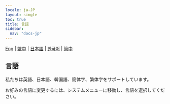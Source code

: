 ```yaml
---
locale: ja-JP
layout: single
toc: true
title: 言語
sidebar:
  nav: "docs-jp"
---
```

[Eng](/dancexr/features/languages) | [繁中](/tw/dancexr/features/languages) | [日本語](/jp/dancexr/features/languages) | [한국어](/kr/dancexr/features/languages) | [简中](/zh/dancexr/features/languages)

## 言語
私たちは英語、日本語、韓国語、簡体字、繁体字をサポートしています。

お好みの言語に変更するには、システムメニューに移動し、言語を選択してください。